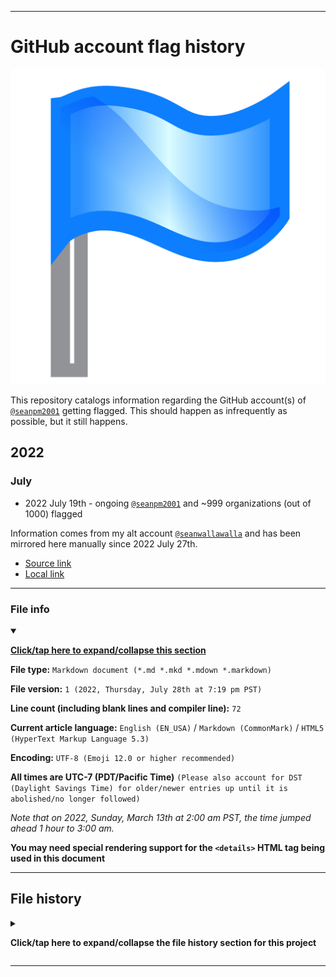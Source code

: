 
***

# GitHub account flag history

![/Blueflag-4090347382.png](/Blueflag-4090347382.png)

This repository catalogs information regarding the GitHub account(s) of [`@seanpm2001`](https://github.com/seanpm2001/) getting flagged. This should happen as infrequently as possible, but it still happens.

## 2022

### July

- 2022 July 19th - ongoing [`@seanpm2001`](https://github.com/seanpm2001/)  and ~999 organizations (out of 1000) flagged

Information comes from my alt account [`@seanwallawalla`](https://github.com/seanwallawalla/) and has been mirrored here manually since 2022 July 27th.

* [Source link](https://github.com/seanwallawalla/Seanpm2001_GitHub-Account-Flagged-2022July19th/)
* [Local link](/2022/Seanpm2001_GitHub-Account-Flagged-2022July19th/)

***

### File info

<details open><summary><p lang="en"><b><u>Click/tap here to expand/collapse this section</u></b></p></summary>

**File type:** `Markdown document (*.md *.mkd *.mdown *.markdown)`

**File version:** `1 (2022, Thursday, July 28th at 7:19 pm PST)`

**Line count (including blank lines and compiler line):** `72`

**Current article language:** `English (EN_USA)` / `Markdown (CommonMark)` / `HTML5 (HyperText Markup Language 5.3)`

**Encoding:** `UTF-8 (Emoji 12.0 or higher recommended)`

**All times are UTC-7 (PDT/Pacific Time)** `(Please also account for DST (Daylight Savings Time) for older/newer entries up until it is abolished/no longer followed)`

_Note that on 2022, Sunday, March 13th at 2:00 am PST, the time jumped ahead 1 hour to 3:00 am._

**You may need special rendering support for the `<details>` HTML tag being used in this document**

</details>

***

## File history

<details><summary><p lang="en"><b>Click/tap here to expand/collapse the file history section for this project</b></p></summary>

<details><summary><p lang="en"><b>Version 1 (2022, Thursday, July 28th at 7:19 pm PST)</b></p></summary>

**This version was made by:** [`@seanwallawalla`](https://github.com/seanwallawalla/)

> Changes:

- [x] Started the file
- [x] Added the `title` section, with a summary description
- [x] Referenced the temporary project logo (a blue flag)
- [x] Added the `2022` section
- - [x] Added the `2022 July` subsection
- - - [x] Added the `2022 July 19th` subsubsection
- [x] Added the `file info` section
- [x] Added the `file history` section
- [ ] No other changes in version 1

</details>

</details>

***
